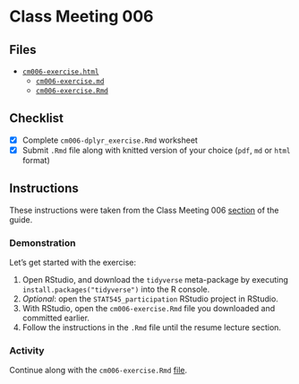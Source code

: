 # Class Meeting 006
## Files
* [`cm006-exercise.html`](https://dy-lin.github.io/STAT545-participation/cm006/cm006-exercise.html)
  * [`cm006-exercise.md`](https://github.com/dy-lin/STAT545-participation/blob/master/cm006/cm006-exercise.md) 
  * [`cm006-exercise.Rmd`](https://github.com/dy-lin/STAT545-participation/blob/master/cm006/cm006-exercise.Rmd)


## Checklist
- [x] Complete `cm006-dplyr_exercise.Rmd` worksheet
- [x] Submit `.Rmd` file along with knitted version of your choice (`pdf`, `md` or `html` format)

## Instructions
These instructions were taken from the Class Meeting 006 [section](https://stat545guidebook.netlify.com/intro-to-data-wrangling-part-i.html) of the guide.

### Demonstration
Let’s get started with the exercise:

1. Open RStudio, and download the `tidyverse` meta-package by executing `install.packages("tidyverse")` into the R console.
1. _Optional_: open the `STAT545_participation` RStudio project in RStudio.
1. With RStudio, open the `cm006-exercise.Rmd` file you downloaded and committed earlier.
1. Follow the instructions in the `.Rmd` file until the resume lecture section.


### Activity
Continue along with the `cm006-exercise.Rmd` [file](https://raw.githubusercontent.com/STAT545-UBC/Classroom/master/tutorials/cm006-exercise.Rmd).
